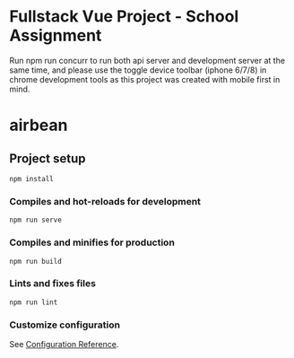 # Fullstack Vue Project - School Assignment

Run npm run concurr to run both api server and development server at the same time, and please use the toggle device toolbar (iphone 6/7/8) in chrome development tools as this project was created with mobile first in mind. 

# airbean

## Project setup
```
npm install
```

### Compiles and hot-reloads for development
```
npm run serve
```

### Compiles and minifies for production
```
npm run build
```

### Lints and fixes files
```
npm run lint
```

### Customize configuration
See [Configuration Reference](https://cli.vuejs.org/config/).
